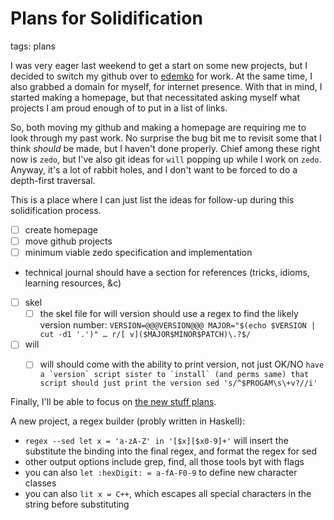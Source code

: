 # Plans for Solidification
tags: plans

I was very eager last weekend to get a start on some new projects,
  but I decided to switch my github over to [edemko](https://github.com/edemko) for work.
At the same time, I also grabbed a domain for myself, for internet presence.
With that in mind, I started making a homepage, but
  that necessitated asking myself what projects I am proud enough of to put in a list of links.

So, both moving my github and making a homepage are requiring me to look through my past work.
No surprise the bug bit me to revisit some that I think _should_ be made, but I haven't done properly.
Chief among these right now is `zedo`, but I've also git ideas for `will` popping up while I work on `zedo`.
Anyway, it's a lot of rabbit holes, and I don't want to be forced to do a depth-first traversal.

This is a place where I can just list the ideas for follow-up during this solidification process.

- [ ] create homepage
- [ ] move github projects
- [ ] minimum viable zedo specification and implementation
- technical journal should have a section for references (tricks, idioms, learning resources, &c)
- [ ] skel
  - [ ] the skel file for will version should use a regex to find the likely version number:
        ```
        VERSION=@@@VERSION@@@
        MAJOR="$(echo $VERSION | cut -d1 '.')"
        …
        r/[ v]($MAJOR$MINOR$PATCH)\.?$/
        ```
- [ ] will
  - [ ] will should come with the ability to print version, not just OK/NO
        ```
        have a `version` script sister to `install` (and perms same)
        that script should just print the version
        sed 's/^$PROGAM\s\+v?//i'
        ```


Finally, I'll be able to focus on [the new stuff plans](2022-01-15-000-plans.md).

A new project, a regex builder (probly written in Haskell):
  * `regex --sed let x = 'a-zA-Z' in '[$x][$x0-9]+'`
    will insert the substitute the binding into the final regex, and format the regex for sed
  * other output options include grep, find, all those tools byt with flags
  * you can also `let :hexDigit: = a-fA-F0-9` to define new character classes
  * you can also `lit x = C++`, which escapes all special characters in the string before substituting
